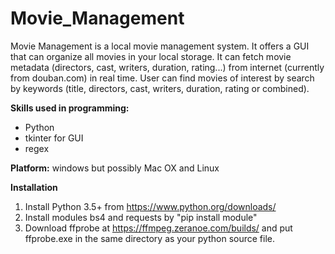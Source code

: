 # Movie_Management

Movie Management is a local movie management system. It offers a GUI that can organize all movies in your local storage. It can fetch movie metadata (directors, cast, writers, duration, rating...) from internet (currently from douban.com) in real time. User can find movies of interest by search by keywords (title, directors, cast, writers, duration, rating or combined).

**Skills used in programming:** 
* Python
* tkinter for GUI
* regex

**Platform:** windows but possibly Mac OX and Linux

**Installation**
1) Install Python 3.5+ from https://www.python.org/downloads/
2) Install modules bs4 and requests by "pip install module"
3) Download ffprobe at https://ffmpeg.zeranoe.com/builds/ and put ffprobe.exe in the same directory as your python source file.
